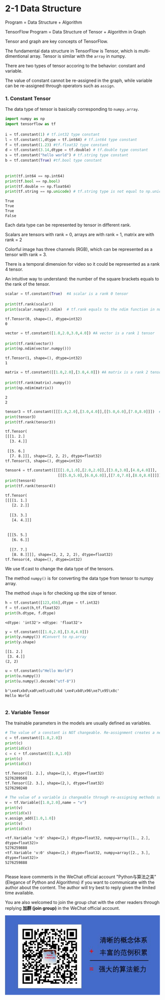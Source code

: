 # 2-1 Data Structure

Program = Data Structure + Algorithm

TensorFlow Program = Data Structure of Tensor + Algorithm in Graph

Tensor and graph are key concepts of TensorFlow.

The fundamental data structure in TensorFlow is Tensor, which is multi-dimentional array. Tensor is similar with the `array` in numpy.

There are two types of tensor accoring to the behavior: constant and variable.

The value of constant cannot be re-assigned in the graph, while variable can be re-assigned through operators such as `assign`.


### 1. Constant Tensor


The data type of tensor is basically corresponding to `numpy.array`.

```python
import numpy as np
import tensorflow as tf

i = tf.constant(1) # tf.int32 type constant
l = tf.constant(1,dtype = tf.int64) # tf.int64 type constant
f = tf.constant(1.23) #tf.float32 type constant
d = tf.constant(3.14,dtype = tf.double) # tf.double type constant
s = tf.constant("hello world") # tf.string type constant
b = tf.constant(True) #tf.bool type constant


print(tf.int64 == np.int64) 
print(tf.bool == np.bool)
print(tf.double == np.float64)
print(tf.string == np.unicode) # tf.string type is not equal to np.unicode type

```

```
True
True
True
False
```


Each data type can be represented by tensor in different rank.

Scalars are tensors with rank = 0, arrays are with rank = 1, matrix are with rank = 2

Colorful image has three channels (RGB), which can be represented as a tensor with rank = 3.

There is a temporal dimension for video so it could be represented as a rank 4 tensor.

An intuitive way to understand: the number of the square brackets equals to the rank of the tensor.

```python
scalar = tf.constant(True)  #A scalar is a rank 0 tensor

print(tf.rank(scalar))
print(scalar.numpy().ndim)  # tf.rank equals to the ndim function in numpy
```

```
tf.Tensor(0, shape=(), dtype=int32)
0
```

```python
vector = tf.constant([1.0,2.0,3.0,4.0]) #A vector is a rank 1 tensor

print(tf.rank(vector))
print(np.ndim(vector.numpy()))
```

```
tf.Tensor(1, shape=(), dtype=int32)
1
```

```python
matrix = tf.constant([[1.0,2.0],[3.0,4.0]]) #A matrix is a rank 2 tensor

print(tf.rank(matrix).numpy())
print(np.ndim(matrix))
```

```
2
2
```

```python
tensor3 = tf.constant([[[1.0,2.0],[3.0,4.0]],[[5.0,6.0],[7.0,8.0]]])  # A rank 3 tensor
print(tensor3)
print(tf.rank(tensor3))
```

```
tf.Tensor(
[[[1. 2.]
  [3. 4.]]

 [[5. 6.]
  [7. 8.]]], shape=(2, 2, 2), dtype=float32)
tf.Tensor(3, shape=(), dtype=int32)
```

```python
tensor4 = tf.constant([[[[1.0,1.0],[2.0,2.0]],[[3.0,3.0],[4.0,4.0]]],
                        [[[5.0,5.0],[6.0,6.0]],[[7.0,7.0],[8.0,8.0]]]])  # A rank 4 tensor
print(tensor4)
print(tf.rank(tensor4))
```

```
tf.Tensor(
[[[[1. 1.]
   [2. 2.]]

  [[3. 3.]
   [4. 4.]]]


 [[[5. 5.]
   [6. 6.]]

  [[7. 7.]
   [8. 8.]]]], shape=(2, 2, 2, 2), dtype=float32)
tf.Tensor(4, shape=(), dtype=int32)
```


We use tf.cast to change the data type of the tensors.

The method `numpy()` is for converting the data type from tensor to numpy array.

The method `shape` is for checking up the size of tensor.

```python
h = tf.constant([123,456],dtype = tf.int32)
f = tf.cast(h,tf.float32)
print(h.dtype, f.dtype)
```

```
<dtype: 'int32'> <dtype: 'float32'>
```

```python
y = tf.constant([[1.0,2.0],[3.0,4.0]])
print(y.numpy()) #Convert to np.array
print(y.shape)
```

```
[[1. 2.]
 [3. 4.]]
(2, 2)
```

```python
u = tf.constant(u"Hello World")
print(u.numpy())  
print(u.numpy().decode("utf-8"))
```

```
b'\xe4\xbd\xa0\xe5\xa5\xbd \xe4\xb8\x96\xe7\x95\x8c'
Hello World
```

```python

```
### 2. Variable Tensor


The trainable parameters in the models are usually defined as variables.

```python
# The value of a constant is NOT changeable. Re-assignment creates a new space in the memory.
c = tf.constant([1.0,2.0])
print(c)
print(id(c))
c = c + tf.constant([1.0,1.0])
print(c)
print(id(c))
```

```
tf.Tensor([1. 2.], shape=(2,), dtype=float32)
5276289568
tf.Tensor([2. 3.], shape=(2,), dtype=float32)
5276290240
```

```python
# The value of a variable is changeable through re-assigning methods such as assign, assign_add, etc.
v = tf.Variable([1.0,2.0],name = "v")
print(v)
print(id(v))
v.assign_add([1.0,1.0])
print(v)
print(id(v))
```
```
<tf.Variable 'v:0' shape=(2,) dtype=float32, numpy=array([1., 2.], dtype=float32)>
5276259888
<tf.Variable 'v:0' shape=(2,) dtype=float32, numpy=array([2., 3.], dtype=float32)>
5276259888

```

```python

```

Please leave comments in the WeChat official account "Python与算法之美" (Elegance of Python and Algorithms) if you want to communicate with the author about the content. The author will try best to reply given the limited time available.

You are also welcomed to join the group chat with the other readers through replying **加群 (join group)** in the WeChat official account.

![image.png](../data/Python与算法之美logo.jpg)


